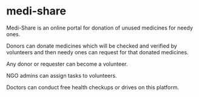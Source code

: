 # medi-share


Medi-Share is an online portal for donation of unused medicines for needy ones.

Donors can donate medicines which will be checked and verified by volunteers and then needy ones can request for that donated medicines.

Any donor or requester can become a volunteer.

NGO admins can assign tasks to volunteers.

Doctors can conduct free health checkups or drives on this platform.
